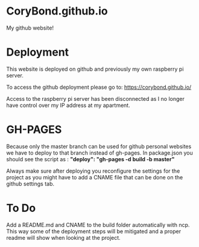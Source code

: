 # CoryBond.github.io
My github website!

# Deployment

This website is deployed on github and previously my own raspberry pi server.

To access the github deployment please go to: https://corybond.github.io/

Access to the raspberry pi server has been disconnected as I no longer have control over my IP address at my apartment.

# GH-PAGES

Because only the master branch can be used for github personal websites we have to deploy to that branch instead of gh-pages.
In package.json you should see the script as : __"deploy": "gh-pages -d build -b master"__

Always make sure after deploying you reconfigure the settings for the project as you might have to add a CNAME file that can be done on the github settings tab.

# To Do

Add a README.md and CNAME to the build folder automatically with ncp. This way some of the deployment steps will be mitigated and a proper readme will show when looking at the project.